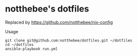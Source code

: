 # notthebee's dotfiles

Replaced by https://github.com/notthebee/nix-config

 Usage
 ```
 git clone git@github.com:notthebee/dotfiles.git ~/dotfiles
 cd ~/dotfiles
 ansible-playbook run.yml
 ```
